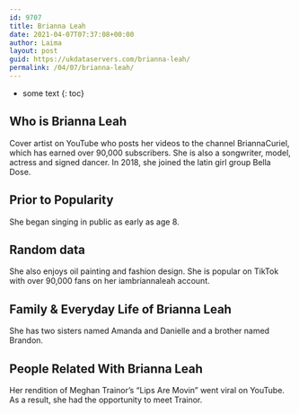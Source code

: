 ```yaml
---
id: 9707
title: Brianna Leah
date: 2021-04-07T07:37:08+00:00
author: Laima
layout: post
guid: https://ukdataservers.com/brianna-leah/
permalink: /04/07/brianna-leah/
---
```


* some text
{: toc}


## Who is Brianna Leah
                  
                  
                  
Cover artist on YouTube who posts her videos to the channel BriannaCuriel, which has earned over 90,000 subscribers. She is also a songwriter, model, actress and signed dancer. In 2018, she joined the latin girl group Bella Dose.
                  
              
            
              
            
                
                
                
## Prior to Popularity
                  
                  
                  
She began singing in public as early as age 8. 
                  
              
            
              
            
                
                
                
## Random data
                  
                  
                  
She also enjoys oil painting and fashion design. She is popular on TikTok with over 90,000 fans on her iambriannaleah account. 
                  
              
            
              
            
                
                
                
## Family & Everyday Life of Brianna Leah
                  
                  
                  
She has two sisters named Amanda and Danielle and a brother named Brandon. 
                  
              
            
              
            
                
                
                
## People Related With Brianna Leah
                  
                  
                  
Her rendition of Meghan Trainor&#8217;s &#8220;Lips Are Movin&#8221; went viral on YouTube. As a result, she had the opportunity to meet Trainor. 
                  
              
            
              
            
                
              
            
              
              
            
            
              
            
          
          
          